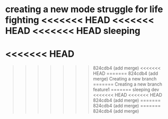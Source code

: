 creating a new mode
 struggle for life
fighting
<<<<<<< HEAD
<<<<<<< HEAD
<<<<<<< HEAD
sleeping
=======
<<<<<<< HEAD
=======
>>>>>>> 824cdb4 (add merge)
<<<<<<< HEAD
=======
>>>>>>> 824cdb4 (add merge)
Creating a new branch
=======
Creating a new branch
>>>>>>> feature1
=======
sleeping
>>>>>>> dev
<<<<<<< HEAD
<<<<<<< HEAD
>>>>>>> 824cdb4 (add merge)
=======
>>>>>>> 824cdb4 (add merge)
=======
>>>>>>> 824cdb4 (add merge)
